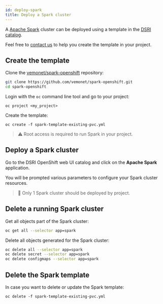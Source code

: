 ```yaml
---
id: deploy-spark
title: Deploy a Spark cluster
---
```


A [Apache Spark](https://spark.apache.org/) cluster can be deployed using a template in the [DSRI catalog](https://app.dsri.unimaas.nl:8443/console/catalog).

Feel free to [contact us](/dsri-documentation/help) to help you create the template in your project.

## Create the template

Clone the [vemonet/spark-openshift](https://github.com/vemonet/spark-openshift) repository:

```bash
git clone https://github.com/vemonet/spark-openshift.git
cd spark-openshift
```

Login with the `oc` command line tool and go to your project:

```shell
oc project <my_project>
```

Create the template:

```shell
oc create -f spark-template-existing-pvc.yml
```

> ⚠️ Root access is required to run Spark in your project.

## Deploy a Spark cluster

Go to the DSRI OpenShift web UI catalog and click on the **Apache Spark** application.

You will be prompted various parameters to configure your Spark cluster resources.

> 🚫 Only 1 Spark cluster should be deployed by project.

## Delete a running Spark cluster

Get all objects part of the Spark cluster:

```bash
oc get all --selector app=spark
```

Delete all objects generated for the Spark cluster:

```bash
oc delete all --selector app=spark
oc delete secret --selector app=spark
oc delete configmaps --selector app=spark
```

## Delete the Spark template

In case you want to delete or update the Spark template:

```shell
oc delete -f spark-template-existing-pvc.yml
```

